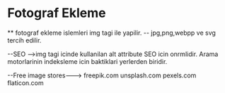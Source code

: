 # Fotograf Ekleme
 **<img> fotograf ekleme islemleri img tagi ile yapilir.
 -- jpg,png,webpp ve svg tercih edilir.

 --SEO -->img tagi icinde kullanilan alt attribute SEO icin onrmlidir.
          Arama motorlarinin indeksleme icin baktiklari yerlerden biridir.

--Free image stores---> freepik.com
                        unsplash.com
                        pexels.com
                        flaticon.com